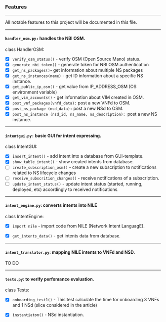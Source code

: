 ### Features

---
All notable features to this project will be documented in this file.

---

#### `handler_osm.py:` handles the NBI OSM.
class HandlerOSM:
- [x] `verify_osm_status()` - verify OSM (Open Source Mano) status.
- [x] `generate_nbi_token()` - generate token for NBI OSM authentication
- [x] `get_ns_packages()`- get information about multiple NS packages
- [x] `get_ns_instances(name)` - get ID information about a specific NS instance.
- [x] `get_public_ip_osm()` - get value from IP_ADDRESS_OSM (OS environment variable) 
- [x] `get_vim_accounts()` - get information about VIM created in OSM.
- [x] `post_vnf_packages(vnfd_data):` post a new VNFd to OSM.
- [x] `post_ns_package (nsd_data):` post a new NSd to OSM.
- [x] `post_ns_instance (nsd_id, ns_name, ns_description): `post a new NS instance. 
---

#### `intentgui.py:` basic GUI for intent expressing.
class IntentGUI:
- [X] `insert_intent()` - add intent into a database from GUI-template.
- [X] `show_table_intent()` - show created intents from database.
- [ ] `create_subscription_osm()` - create a new subscription to notifications related to NS lifecycle changes
- [ ] `receive_subscrition_changes()` - receive notifications of a subscription.
- [ ] `update_intent_status()` - update intent status (started, running, deployed, etc) accordingly to
received notifications.

--- 
####  `intent_engine.py`: converts intents into NILE
class IntentEngine:
- [X] `import nile` - import code from NILE (Network Intent LanguagE).
- [X] `get_intents_data()` - get intents data from database.


--- 
#### `intent_translator.py`: mapping NILE intents to VNFd and NSD.
TO DO

--- 
#### `tests.py`: to verify perfomance evaluation.

class Tests:
- [X] `onboarding_test1()` - This test calculate the time for onboarding 3 VNFs and 1 NSd (slice considered in the article)
- [X] `instantiaton()` - NSd instantiation.



